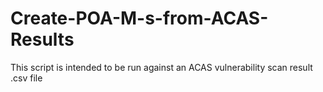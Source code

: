 # Create-POA-M-s-from-ACAS-Results
This script is intended to be run against an ACAS vulnerability scan result .csv file

